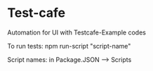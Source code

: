 # Test-cafe
Automation for UI with Testcafe-Example codes


To run tests: 
npm run-script "script-name"

Script names:
in Package.JSON --> Scripts
